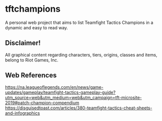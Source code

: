 # tftchampions
A personal web project that aims to list Teamfight Tactics Champions in a dynamic and easy to read way.

## Disclaimer!
All graphical content regarding characters, tiers, origins, classes and items, belong to Riot Games, Inc.

## Web References
https://na.leagueoflegends.com/en/news/game-updates/gameplay/teamfight-tactics-gameplay-guide?utm_source=web&utm_medium=web&utm_campaign=tft-microsite-2019#patch-champion-compendium
https://disguisedtoast.com/articles/380-teamfight-tactics-cheat-sheets-and-infographics
